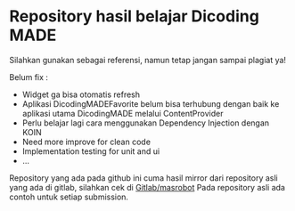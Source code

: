 # Repository hasil belajar Dicoding MADE

Silahkan gunakan sebagai referensi, namun tetap jangan sampai plagiat ya!

Belum fix :
* Widget ga bisa otomatis refresh
* Aplikasi DicodingMADEFavorite belum bisa terhubung dengan baik ke aplikasi utama DicodingMADE melalui ContentProvider
* Perlu belajar lagi cara menggunakan Dependency Injection dengan KOIN
* Need more improve for clean code
* Implementation testing for unit and ui
* ...

Repository yang ada pada github ini cuma hasil mirror dari repository asli yang ada di gitlab, silahkan cek di [Gitlab/masrobot](https://gitlab.com/masrobot/dicoding-made)
Pada repository asli ada contoh untuk setiap submission.